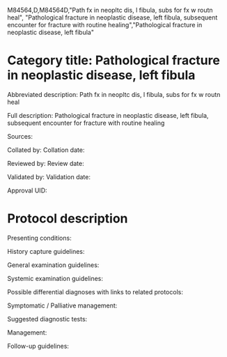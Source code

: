 M84564,D,M84564D,"Path fx in neopltc dis, l fibula, subs for fx w routn heal", "Pathological fracture in neoplastic disease, left fibula, subsequent encounter for fracture with routine healing","Pathological fracture in neoplastic disease, left fibula"
# Category title: Pathological fracture in neoplastic disease, left fibula

Abbreviated description: Path fx in neopltc dis, l fibula, subs for fx w routn heal

Full description: Pathological fracture in neoplastic disease, left fibula, subsequent encounter for fracture with routine healing

Sources:

Collated by:
Collation date:

Reviewed by:
Review date:

Validated by:
Validation date:

Approval UID:

# Protocol description

Presenting conditions:

History capture guidelines:

General examination guidelines:

Systemic examination guidelines:

Possible differential diagnoses with links to related protocols:

Symptomatic / Palliative management:

Suggested diagnostic tests:

Management:

Follow-up guidelines:
